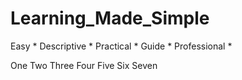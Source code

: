 # Learning_Made_Simple
 Easy  *  Descriptive  *  Practical  *  Guide  *  Professional *

 
One 
Two
Three 
Four 
Five
Six
Seven 
